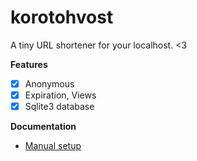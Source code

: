 # korotohvost

A tiny URL shortener for your localhost. <3

**Features**

- [x] Anonymous
- [x] Expiration, Views
- [x] Sqlite3 database 

**Documentation**

- [Manual setup](./MANUAL_SETUP.md)